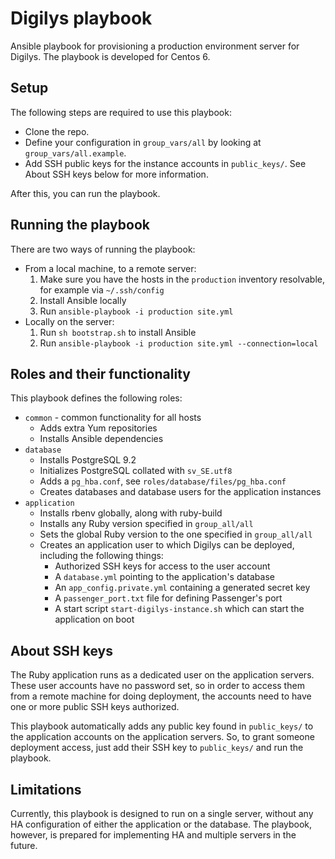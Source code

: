 # Digilys playbook

Ansible playbook for provisioning a production environment server for Digilys.
The playbook is developed for Centos 6.

## Setup

The following steps are required to use this playbook:

* Clone the repo.
* Define your configuration in `group_vars/all` by looking at
  `group_vars/all.example`.
* Add SSH public keys for the instance accounts in `public_keys/`. See About SSH
  keys below for more information.

After this, you can run the playbook.

## Running the playbook

There are two ways of running the playbook:

* From a local machine, to a remote server:
    1. Make sure you have the hosts in the `production` inventory resolvable,
       for example via `~/.ssh/config`
    2. Install Ansible locally
    3. Run `ansible-playbook -i production site.yml`
* Locally on the server:
    1. Run `sh bootstrap.sh` to install Ansible
    2. Run `ansible-playbook -i production site.yml --connection=local`

## Roles and their functionality

This playbook defines the following roles:

* `common` - common functionality for all hosts
    * Adds extra Yum repositories
    * Installs Ansible dependencies
* `database`
    * Installs PostgreSQL 9.2
    * Initializes PostgreSQL collated with `sv_SE.utf8`
    * Adds a `pg_hba.conf`, see `roles/database/files/pg_hba.conf`
    * Creates databases and database users for the application instances
* `application`
    * Installs rbenv globally, along with ruby-build
    * Installs any Ruby version specified in `group_all/all`
    * Sets the global Ruby version to the one specified in `group_all/all`
    * Creates an application user to which Digilys can be deployed, including
      the following things:
        * Authorized SSH keys for access to the user account
        * A `database.yml` pointing to the application's database
        * An `app_config.private.yml` containing a generated secret key
        * A `passenger_port.txt` file for defining Passenger's port
        * A start script `start-digilys-instance.sh` which can start the
          application on boot

## About SSH keys

The Ruby application runs as a dedicated user on the application servers. These
user accounts have no password set, so in order to access them from a remote
machine for doing deployment, the accounts need to have one or more public SSH
keys authorized.

This playbook automatically adds any public key found in `public_keys/` to the
application accounts on the application servers. So, to grant someone deployment
access, just add their SSH key to `public_keys/` and run the playbook.

## Limitations

Currently, this playbook is designed to run on a single server, without any HA
configuration of either the application or the database. The playbook, however,
is prepared for implementing HA and multiple servers in the future.
